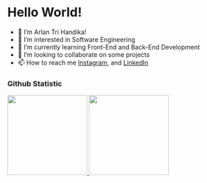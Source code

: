 # Hello World!
- 👋 I’m Arlan Tri Handika!
- 👀 I’m interested in Software Engineering
- 🌱 I’m currently learning Front-End and Back-End Development
- 💞️ I’m looking to collaborate on some projects
- 📫 How to reach me [Instagram](https://www.instagram.com/handikatriarlan/), and [LinkedIn](https://www.linkedin.com/in/arlantrihandika/)

### Github Statistic
<p align="left">
<a href="https://github.com/handikatriarlan">
  <img height="180em" src="https://github-readme-stats-eight-theta.vercel.app/api?username=handikatriarlan&show_icons=true&theme=algolia&include_all_commits=true&count_private=true"/>
  <img height="180em" src="https://github-readme-stats-eight-theta.vercel.app/api/top-langs/?username=handikatriarlan&layout=compact&theme=algolia"/>
</a>
</p>
